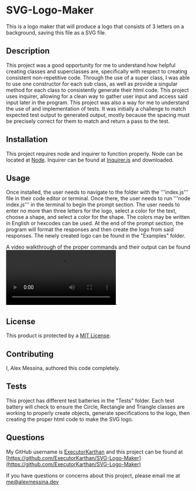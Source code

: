# SVG-Logo-Maker
This is a logo maker that will produce a logo that consists of 3 letters on a background, saving this file as a SVG file. 

## Description
This project was a good opportunity for me to understand how helpful creating classes and superclasses are, specifically with respect to creating consistent non-repetitive code. Through the use of a super class, I was able to use one constructor for each sub class, as well as provide a singular method for each class to consistently generate their html code. This project uses inquirer, allowing for a clean way to gather user input and access said input later in the program. This project was also a way for me to understand the use of and implementation of tests. It was initially a challenge to match expected test output to generated output, mostly because the spacing must be precisely correct for them to match and return a pass to the test.

## Installation
This project requires node and inquirer to function properly. Node can be located at [Node](https://nodejs.org/en/). Inquirer can be found at [Inquirer.js](https://www.npmjs.com/package/inquirer/v/8.2.4) and downloaded.


## Usage
Once installed, the user needs to navigate to the folder with the '''index.js''' file in their code editor or terminal. Once there, the user needs to run '''node index.js''' in the terminal to begin the prompt section. The user needs to enter no more than three letters for the logo, select a color for the text, choose a shape, and select a color for the shape. The colors may be written in English or hexcodes can be used. At the end of the prompt section, the program will format the responses and then create the logo from said responses. The newly created logo can be found in the "Examples" folder.

A video walkthrough of the proper commands and their output can be found ![here](./Examples/SVG-Logo-Maker.mp4).

## License
This product is protected by a [MIT License](http://choosealicense.com/licenses/mit).

## Contributing
I, Alex Messina, authored this code completely. 

## Tests
This project has different test batteries in the "Tests" folder. Each test battery will check to ensure the Circle, Rectangle and Triangle classes are working to properly create objects, generate specifications to the logo, then creating the proper html code to make the SVG logo. 

## Questions
My GitHub username is [ExecutorKarthan](https://github.com/ExecutorKarthan) and this project can be found at [https://github.com/ExecutorKarthan/SVG-Logo-Maker](https://github.com/ExecutorKarthan/SVG-Logo-Maker)

If you have questions or concerns about this project, please email me at me@alexmessina.dev
